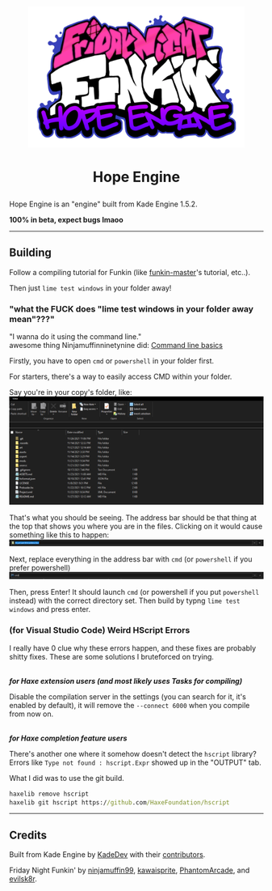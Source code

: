<p align="center">
<img src="art/Awesome  new funkin logo.png" style="max-width: 85%;" />
</p>

# <p align="center">Hope Engine</p>

Hope Engine is an "engine" built from Kade Engine 1.5.2.

**100% in beta, expect bugs lmaoo**

---
## Building

Follow a compiling tutorial for Funkin (like [funkin-master](https://github.com/ninjamuffin99/Funkin)'s tutorial, etc..).

Then just `lime test windows` in your folder away!

### "what the FUCK does "lime test windows in your folder away mean"???"

"I wanna do it using the command line."<br>
awesome thing Ninjamuffinninetynine did: [Command line basics](https://ninjamuffin99.newgrounds.com/news/post/1090480)

Firstly, you have to open `cmd` or `powershell` in your folder first.

For starters, there's a way to easily access CMD within your folder.

Say you're in your copy's folder, like:
![a](art/misc/fileExplorer.png)

That's what you should be seeing. The address bar should be that thing at the top that shows you where you are in the files. Clicking on it would cause something like this to happen:
![a](art/misc/whatthefuc.png)

Next, replace everything in the address bar with `cmd` (or `powershell` if you prefer powershell)
![a](art/misc/cmd.png)

Then, press Enter! It should launch `cmd` (or powershell if you put `powershell` instead) with the correct directory set. Then build by typng `lime test windows` and press enter.

### (for Visual Studio Code) Weird HScript Errors
I really have 0 clue why these errors happen, and these fixes are probably shitty fixes. These are some solutions I bruteforced on trying.
<br><br>

_**for Haxe extension users (and most likely uses Tasks for compiling)**_

Disable the compilation server in the settings (you can search for it, it's enabled by default), it will remove the `--connect 6000` when you compile from now on.
<br><br>

_**for Haxe completion feature users**_

There's another one where it somehow doesn't detect the `hscript` library?
Errors like `Type not found : hscript.Expr` showed up in the "OUTPUT" tab.

What I did was to use the git build.

```cmd
haxelib remove hscript
haxelib git hscript https://github.com/HaxeFoundation/hscript
```

---

## Credits
Built from Kade Engine by [KadeDev](https://github.com/KadeDev) with their [contributors](https://github.com/KadeDev/Kade-Engine/graphs/contributors).

Friday Night Funkin' by [ninjamuffin99](https://twitter.com/ninja_muffin99), [kawaisprite](https://twitter.com/kawaisprite), [PhantomArcade](https://twitter.com/phantomarcade3k), and [evilsk8r](https://twitter.com/evilsk8r).